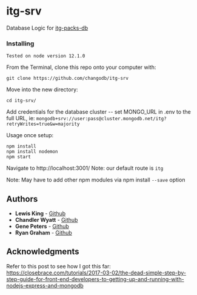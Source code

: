 # itg-srv

Database Logic for [itg-packs-db](https://github.com/lewisisgood/itg-packs-db)

### Installing

```
Tested on node version 12.1.0
```

From the Terminal, clone this repo onto your computer with:

```
git clone https://github.com/changodb/itg-srv
```

Move into the new directory:

```
cd itg-srv/
```

Add credentials for the database cluster -- set MONGO_URL in .env to the full URL, ie:
`mongodb+srv://user:pass@cluster.mongodb.net/itg?retryWrites=true&w=majority`

Usage once setup:
```
npm install
npm install nodemon
npm start
```

Navigate to http://localhost:3001/<route>
Note: our default route is `itg`

Note: May have to add other npm modules via npm install `--save` option

## Authors

* **Lewis King** - [Github](https://github.com/lewisisgood)
* **Chandler Wyatt** - [Github](https://github.com/chandlerwyatt)
* **Gene Peters** - [Github](https://github.com/gene-telligent)
* **Ryan Graham** - [Github](https://github.com/ryanxgraham)

## Acknowledgments
Refer to this post to see how I got this far:
https://closebrace.com/tutorials/2017-03-02/the-dead-simple-step-by-step-guide-for-front-end-developers-to-getting-up-and-running-with-nodejs-express-and-mongodb
